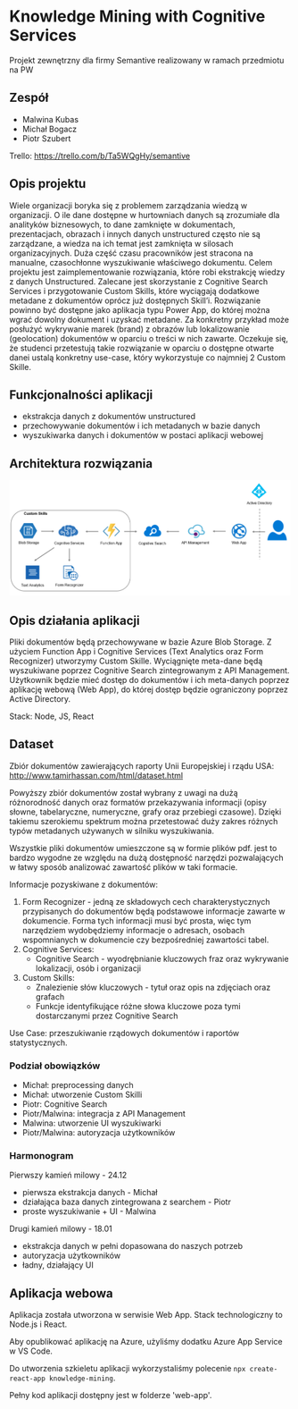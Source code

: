 # Knowledge Mining with Cognitive Services

Projekt zewnętrzny dla firmy Semantive realizowany w ramach przedmiotu na PW

## Zespół

* Malwina Kubas
* Michał Bogacz
* Piotr Szubert

Trello: https://trello.com/b/Ta5WQgHy/semantive

## Opis projektu

Wiele organizacji boryka się z problemem zarządzania wiedzą w organizacji. O ile dane dostępne w hurtowniach danych są zrozumiałe dla analityków biznesowych, to dane zamknięte w dokumentach, prezentacjach, obrazach i innych danych unstructured często nie są zarządzane, a wiedza na ich temat jest zamknięta w silosach organizacyjnych. Duża część czasu pracowników jest stracona na manualne, czasochłonne wyszukiwanie właściwego dokumentu. Celem projektu jest zaimplementowanie rozwiązania, które robi ekstrakcję wiedzy z danych Unstructured. Zalecane jest skorzystanie z Cognitive Search Services i przygotowanie Custom Skills, które wyciągają dodatkowe metadane z dokumentów oprócz już dostępnych Skill’i. Rozwiązanie powinno być dostępne jako aplikacja typu Power App, do której można wgrać dowolny dokument i uzyskać metadane. Za konkretny przykład może posłużyć wykrywanie marek (brand) z obrazów lub lokalizowanie (geolocation) dokumentów w oparciu o treści w nich zawarte. Oczekuje się, że studenci przetestują takie rozwiązanie w oparciu o dostępne otwarte danei ustalą konkretny use-case, który wykorzystuje co najmniej 2 Custom Skille. 

## Funkcjonalności aplikacji
* ekstrakcja danych z dokumentów unstructured
* przechowywanie dokumentów i ich metadanych w bazie danych
* wyszukiwarka danych i dokumentów w postaci aplikacji webowej

## Architektura rozwiązania

![Image](images/architektura.png)

## Opis działania aplikacji
Pliki dokumentów będą przechowywane w bazie Azure Blob Storage. Z użyciem Function App i Cognitive Services (Text Analytics
oraz Form Recognizer) utworzymy Custom Skille. Wyciągnięte meta-dane będą wyszukiwane poprzez Cognitive Search zintegrowanym 
z API Management. Użytkownik będzie mieć dostęp do dokumentów i ich meta-danych poprzez aplikację webową (Web App), do której
dostęp będzie ograniczony poprzez Active Directory.

Stack: Node, JS, React

## Dataset

Zbiór dokumentów zawierających raporty Unii Europejskiej i rządu USA: http://www.tamirhassan.com/html/dataset.html

Powyższy zbiór dokumentów został wybrany z uwagi na dużą różnorodność danych oraz formatów przekazywania informacji (opisy słowne, tabelaryczne, numeryczne, grafy oraz przebiegi czasowe). Dzięki takiemu szerokiemu spektrum można przetestować duży zakres różnych typów metadanych używanych w silniku wyszukiwania.

Wszystkie pliki dokumentów umieszczone są w formie plików pdf. jest to bardzo wygodne ze względu na dużą dostępność narzędzi pozwalających w łatwy sposób analizować zawartość plików w taki formacie.

Informacje pozyskiwane z dokumentów:

1. Form Recognizer - jedną ze składowych cech charakterystycznych przypisanych do dokumentów będą podstawowe informacje zawarte w dokumencie. Forma tych informacji musi być prosta, więc tym narzędziem wydobędziemy informacje o adresach, osobach wspomnianych w dokumencie czy bezpośredniej zawartości tabel.
2. Cognitive Services:
   - Cognitive Search - wyodrębnianie kluczowych fraz oraz wykrywanie lokalizacji, osób i organizacji
3. Custom Skills:
   - Znalezienie słów kluczowych - tytuł oraz opis na zdjęciach oraz grafach 
   - Funkcje identyfikujące różne słowa kluczowe poza tymi dostarczanymi przez Cognitive Search

Use Case: przeszukiwanie rządowych dokumentów i raportów statystycznych.

### Podział obowiązków

- Michał: preprocessing danych
- Michał: utworzenie Custom Skilli
- Piotr: Cognitive Search
- Piotr/Malwina: integracja z API Management
- Malwina: utworzenie UI wyszukiwarki
- Piotr/Malwina: autoryzacja użytkowników

### Harmonogram

Pierwszy kamień milowy - 24.12
* pierwsza ekstrakcja danych - Michał
* działająca baza danych zintegrowana z searchem - Piotr
* proste wyszukiwanie + UI - Malwina


Drugi kamień milowy - 18.01
* ekstrakcja danych w pełni dopasowana do naszych potrzeb 
* autoryzacja użytkowników
* ładny, działający UI

## Aplikacja webowa

Aplikacja została utworzona w serwisie Web App. Stack technologiczny to Node.js i React.

Aby opublikować aplikację na Azure, użyliśmy dodatku Azure App Service w VS Code. 

Do utworzenia szkieletu aplikacji wykorzystaliśmy polecenie ```npx create-react-app knowledge-mining```.

Pełny kod aplikacji dostępny jest w folderze 'web-app'.